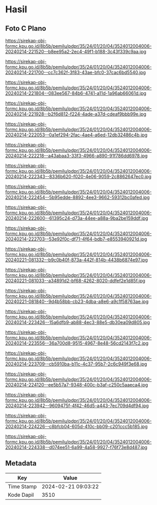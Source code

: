 # Hasil

## Foto C Plano

https://sirekap-obj-formc.kpu.go.id/8b5b/pemilu/pdpr/35/24/01/20/04/3524012004006-20240214-221520--b8ee95a2-2ec4-49f1-b188-3c43f339c9aa.jpg

https://sirekap-obj-formc.kpu.go.id/8b5b/pemilu/pdpr/35/24/01/20/04/3524012004006-20240214-221700--cc7c362f-3f83-43ae-bfc0-37cac6bd5540.jpg

https://sirekap-obj-formc.kpu.go.id/8b5b/pemilu/pdpr/35/24/01/20/04/3524012004006-20240214-221804--083ee567-84b6-4741-a11d-1a96ab66061d.jpg

https://sirekap-obj-formc.kpu.go.id/8b5b/pemilu/pdpr/35/24/01/20/04/3524012004006-20240214-221928--b2f6d812-f224-4ade-a37d-cdeaf9bbb99e.jpg

https://sirekap-obj-formc.kpu.go.id/8b5b/pemilu/pdpr/35/24/01/20/04/3524012004006-20240214-222053--0a1ef294-2fac-4ae4-a6ed-12db32486c4b.jpg

https://sirekap-obj-formc.kpu.go.id/8b5b/pemilu/pdpr/35/24/01/20/04/3524012004006-20240214-222218--a43abaa3-33f3-4966-a890-91f786dd6978.jpg

https://sirekap-obj-formc.kpu.go.id/8b5b/pemilu/pdpr/35/24/01/20/04/3524012004006-20240214-222343--8336b620-f020-4e06-9059-2c8862647ec0.jpg

https://sirekap-obj-formc.kpu.go.id/8b5b/pemilu/pdpr/35/24/01/20/04/3524012004006-20240214-222454--5b95edde-8892-4ee3-9662-59312bc0afed.jpg

https://sirekap-obj-formc.kpu.go.id/8b5b/pemilu/pdpr/35/24/01/20/04/3524012004006-20240214-222600--61395c24-d73a-44ee-a88a-9ba2be159ddf.jpg

https://sirekap-obj-formc.kpu.go.id/8b5b/pemilu/pdpr/35/24/01/20/04/3524012004006-20240214-222703--53e92f0c-df71-4f64-bdb7-e8553940921d.jpg

https://sirekap-obj-formc.kpu.go.id/8b5b/pemilu/pdpr/35/24/01/20/04/3524012004006-20240221-081332--b9c0b40f-873a-442f-814b-4438b6874e97.jpg

https://sirekap-obj-formc.kpu.go.id/8b5b/pemilu/pdpr/35/24/01/20/04/3524012004006-20240221-081033--a34891d2-bf68-4262-8020-ddfef2e1d85f.jpg

https://sirekap-obj-formc.kpu.go.id/8b5b/pemilu/pdpr/35/24/01/20/04/3524012004006-20240221-081840--9d4b58bb-cb23-4dba-a8e6-a9c1f58763ae.jpg

https://sirekap-obj-formc.kpu.go.id/8b5b/pemilu/pdpr/35/24/01/20/04/3524012004006-20240214-223426--15a6dfb9-ab88-4ec3-88e5-db30ea09d805.jpg

https://sirekap-obj-formc.kpu.go.id/8b5b/pemilu/pdpr/35/24/01/20/04/3524012004006-20240214-223556--36a700d8-9515-4967-8e48-56cd2143f7c2.jpg

https://sirekap-obj-formc.kpu.go.id/8b5b/pemilu/pdpr/35/24/01/20/04/3524012004006-20240214-223709--cb5910ba-b11c-4c37-95b7-2c6c949f3e68.jpg

https://sirekap-obj-formc.kpu.go.id/8b5b/pemilu/pdpr/35/24/01/20/04/3524012004006-20240214-224120--ee5b57a7-9348-400c-b3af-c250c5aaeca4.jpg

https://sirekap-obj-formc.kpu.go.id/8b5b/pemilu/pdpr/35/24/01/20/04/3524012004006-20240214-223942--9609475f-4f42-46d5-a443-7ec709d4df94.jpg

https://sirekap-obj-formc.kpu.go.id/8b5b/pemilu/pdpr/35/24/01/20/04/3524012004006-20240214-224226--c8bfcb04-605d-410c-bb09-c201ccc5b185.jpg

https://sirekap-obj-formc.kpu.go.id/8b5b/pemilu/pdpr/35/24/01/20/04/3524012004006-20240214-224338--d074ee51-6a99-4a58-9927-f76f73e8d487.jpg


## Metadata

| Key        | Value               |
| ---------- | ------------------- |
| Time Stamp | 2024-02-21 09:03:22 |
| Kode Dapil | 3510                |



